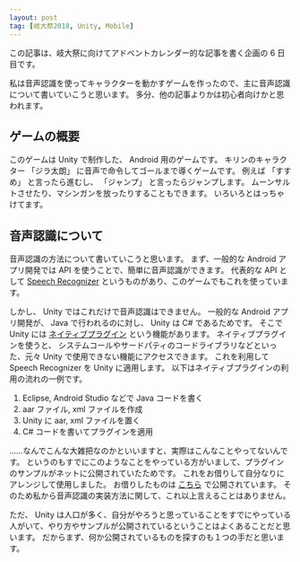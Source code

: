 ```yaml
---
layout: post
tag: [岐大祭2018, Unity, Mobile]
---
```


この記事は、岐大祭に向けてアドベントカレンダー的な記事を書く企画の 6 日目です。

私は音声認識を使ってキャラクターを動かすゲームを作ったので、主に音声認識について書いていこうと思います。
多分、他の記事よりかは初心者向けかと思われます。

## ゲームの概要

このゲームは Unity で制作した、 Android 用のゲームです。
キリンのキャラクター 「ジラ太朗」 に音声で命令してゴールまで導くゲームです。
例えば 「すすめ」 と言ったら進むし、 「ジャンプ」 と言ったらジャンプします。
ムーンサルトさせたり、マシンガンを放ったりすることもできます。
いろいろとはっちゃけてます。

## 音声認識について

音声認識の方法について書いていこうと思います。
まず、一般的な Android アプリ開発では API を使うことで、簡単に音声認識ができます。
代表的な API として [Speech Recognizer](https://developer.android.com/reference/android/speech/SpeechRecognizer) というものがあり、このゲームでもこれを使っています。

しかし、 Unity ではこれだけで音声認識はできません。
一般的な Android アプリ開発が、 Java で行われるのに対し、 Unity は C# であるためです。
そこで Unity には [ネイティブプラグイン](https://docs.unity3d.com/ja/current/Manual/Plugins.html) という機能があります。
ネイティブプラグインを使うと、 システムコールやサードパティのコードライブラリなどといった、元々 Unity で使用できない機能にアクセスできます。
これを利用して Speech Recognizer を Unity に適用します。
以下はネイティブプラグインの利用の流れの一例です。

1. Eclipse, Android Studio などで Java コードを書く
2. aar ファイル, xml ファイルを作成
3. Unity に aar, xml ファイルを置く
4. C# コードを書いてプラグインを適用

……なんでこんな大雑把なのかといいますと、実際はこんなことやってないんです。
というのもすでにこのようなことをやっている方がいまして、プラグインのサンプルがネットに公開されていたためです。
これをお借りして自分なりにアレンジして使用しました。
お借りしたものは [こちら](http://fantom1x.blog130.fc2.com/blog-entry-273.html) で公開されています。
そのため私から音声認識の実装方法に関して、これ以上言えることはありません。

ただ、 Unity は人口が多く、自分がやろうと思っていることをすでにやっている人がいて、やり方やサンプルが公開されているということはよくあることだと思います。
だからまず、何か公開されているものを探すのも１つの手だと思います。
